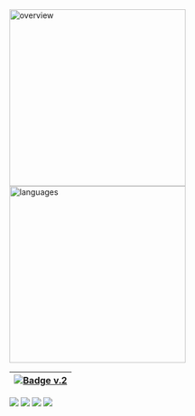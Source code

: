 <a href="https://github.com/milankomaj/stat-card" target="_blank">
<img src="https://gist.githubusercontent.com/milankomaj/1abcaab647714e8cbaf83f7c6a224378/raw/overview.svg" width="312" title="overview"></img>
</a>
<a href="https://github.com/milankomaj/stat-card" target="_blank">
<img src="https://gist.githubusercontent.com/milankomaj/1abcaab647714e8cbaf83f7c6a224378/raw/languages.svg" width="312" title="languages"></img>
</a>



[![Badge v.2](https://dev-badge.eleonora.workers.dev?&style=flat&scale=1.2&icon=github)](https://github.com/milankomaj/dev-badge) |
:--- |
![](https://dev-badge.eleonora.workers.dev/lastfm/last-played/last_fm_M?icon=lastfm&style=flat&scale=1.3)
![](https://dev-badge.eleonora.workers.dev/spotify/playback-state?icon=spotify&style=flat&scale=1.3)
![](https://dev-badge.eleonora.workers.dev/spotify/toptrack/short_term?icon=spotify&style=flat&scale=1.3)
![](https://dev-badge.eleonora.workers.dev/spotify/recently-saved?icon=spotify&style=flat&scale=1.3)
